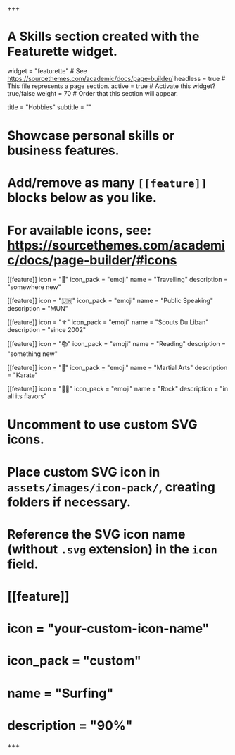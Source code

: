 +++
# A Skills section created with the Featurette widget.
widget = "featurette"  # See https://sourcethemes.com/academic/docs/page-builder/
headless = true  # This file represents a page section.
active = true  # Activate this widget? true/false
weight = 70  # Order that this section will appear.

title = "Hobbies"
subtitle = ""

# Showcase personal skills or business features.
#
# Add/remove as many `[[feature]]` blocks below as you like.
#
# For available icons, see: https://sourcethemes.com/academic/docs/page-builder/#icons

[[feature]]
  icon = "🧭"
  icon_pack = "emoji"
  name = "Travelling"
  description = "somewhere new"

[[feature]]
  icon = "🇺🇳"
  icon_pack = "emoji"
  name = "Public Speaking"
  description = "MUN"

[[feature]]
  icon = "⚜️"
  icon_pack = "emoji"
  name = "Scouts Du Liban"
  description = "since 2002"

[[feature]]
  icon = "📚"
  icon_pack = "emoji"
  name = "Reading"
  description = "something new"

[[feature]]
  icon = "🥋"
  icon_pack = "emoji"
  name = "Martial Arts"
  description = "Karate"

[[feature]]
  icon = "🤘🏽"
  icon_pack = "emoji"
  name = "Rock"
  description = "in all its flavors"

# Uncomment to use custom SVG icons.
# Place custom SVG icon in `assets/images/icon-pack/`, creating folders if necessary.
# Reference the SVG icon name (without `.svg` extension) in the `icon` field.
# [[feature]]
#  icon = "your-custom-icon-name"
#  icon_pack = "custom"
#  name = "Surfing"
#  description = "90%"

+++
